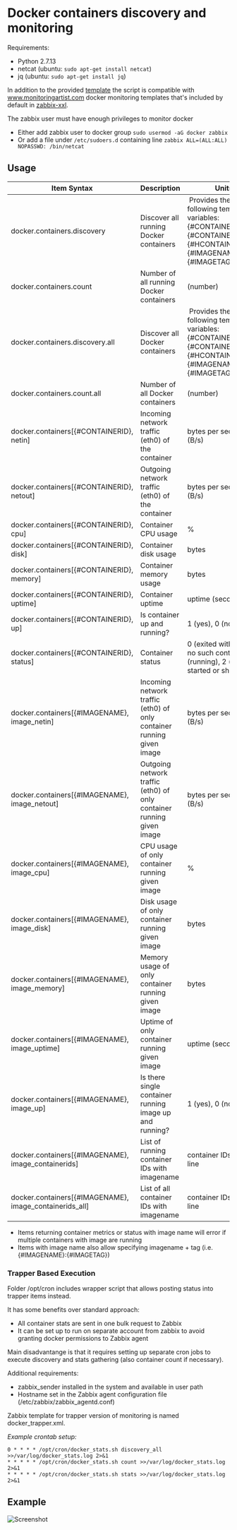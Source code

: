# Docker containers discovery and monitoring

Requirements:
- Python 2.7.13
- netcat (ubuntu: `sudo apt-get install netcat`)
- jq (ubuntu: `sudo apt-get install jq`)

In addition to the provided [template](../templates) the script is compatible with www.monitoringartist.com docker monitoring templates that's included by default in [zabbix-xxl](https://github.com/monitoringartist/dockbix-xxl).

The zabbix user must have enough privileges to monitor docker

* Either add zabbix user to docker group `sudo usermod -aG docker zabbix`
* Or add a file under `/etc/sudoers.d` containing line `zabbix ALL=(ALL:ALL) NOPASSWD: /bin/netcat`

## Usage

Item Syntax | Description | Units |
----------- | ----------- | ----- |
docker.containers.discovery | Discover all running Docker containers | Provides the following template variables: {#CONTAINERID}, {#CONTAINERNAME}, {#HCONTAINERID}, {#IMAGENAME}, {#IMAGETAG} |
docker.containers.count | Number of all running Docker containers | (number) |
docker.containers.discovery.all | Discover all Docker containers | Provides the following template variables: {#CONTAINERID}, {#CONTAINERNAME}, {#HCONTAINERID}, {#IMAGENAME}, {#IMAGETAG} |
docker.containers.count.all | Number of all Docker containers | (number) |
docker.containers[{#CONTAINERID}, netin] | Incoming network traffic (eth0) of the container | bytes per second (B/s) |
docker.containers[{#CONTAINERID}, netout] | Outgoing network traffic (eth0) of the container | bytes per second (B/s) |
docker.containers[{#CONTAINERID}, cpu] | Container CPU usage | % |
docker.containers[{#CONTAINERID}, disk] | Container disk usage | bytes |
docker.containers[{#CONTAINERID}, memory] | Container memory usage | bytes |
docker.containers[{#CONTAINERID}, uptime] | Container uptime | uptime (seconds) |
docker.containers[{#CONTAINERID}, up] | Is container up and running? | 1 (yes), 0 (no) |
docker.containers[{#CONTAINERID}, status] | Container status | 0 (exited with error or no such container), 1 (running), 2 (not started or shut down) |
docker.containers[{#IMAGENAME}, image_netin] | Incoming network traffic (eth0) of only container running given image | bytes per second (B/s) |
docker.containers[{#IMAGENAME}, image_netout] | Outgoing network traffic (eth0) of only container running given image | bytes per second (B/s) |
docker.containers[{#IMAGENAME}, image_cpu] | CPU usage of only container running given image | % |
docker.containers[{#IMAGENAME}, image_disk] | Disk usage of only container running given image | bytes |
docker.containers[{#IMAGENAME}, image_memory] | Memory usage of only container running given image | bytes |
docker.containers[{#IMAGENAME}, image_uptime] | Uptime of only container running given image | uptime (seconds) |
docker.containers[{#IMAGENAME}, image_up] | Is there single container running image up and running? | 1 (yes), 0 (no) |
docker.containers[{#IMAGENAME}, image_containerids] | List of running container IDs with imagename | container IDs, one per line |
docker.containers[{#IMAGENAME}, image_containerids_all] | List of all container IDs with imagename | container IDs, one per line |

* Items returning container metrics or status with image name will error if multiple containers with image are running
* Items with image name also allow specifying imagename + tag (i.e. {#IMAGENAME}:{#IMAGETAG})

### Trapper Based Execution

Folder /opt/cron includes wrapper script that allows posting status into trapper items instead. 

It has some benefits over standard approach:
- All container stats are sent in one bulk request to Zabbix
- It can be set up to run on separate account from zabbix to avoid granting docker permissions to Zabbix agent

Main disadvantange is that it requires setting up separate cron jobs to execute discovery and stats gathering (also container count if necessary).

Additional requirements:
- zabbix_sender installed in the system and available in user path
- Hostname set in the Zabbix agent configuration file (/etc/zabbix/zabbix_agentd.conf)

Zabbix template for trapper version of monitoring is named docker_trapper.xml.

*Example crontab setup:*
```
0 * * * * /opt/cron/docker_stats.sh discovery_all >>/var/log/docker_stats.log 2>&1
* * * * * /opt/cron/docker_stats.sh count >>/var/log/docker_stats.log 2>&1
* * * * * /opt/cron/docker_stats.sh stats >>/var/log/docker_stats.log 2>&1
```

## Example

![Screenshot](docker.png)

